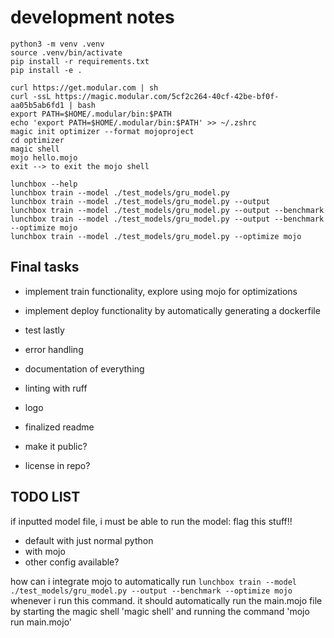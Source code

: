 # development notes

```text
python3 -m venv .venv
source .venv/bin/activate
pip install -r requirements.txt
pip install -e .
```

```text
curl https://get.modular.com | sh
curl -ssL https://magic.modular.com/5cf2c264-40cf-42be-bf0f-aa05b5ab6fd1 | bash
export PATH=$HOME/.modular/bin:$PATH
echo 'export PATH=$HOME/.modular/bin:$PATH' >> ~/.zshrc
magic init optimizer --format mojoproject
cd optimizer
magic shell
mojo hello.mojo
exit --> to exit the mojo shell
```

```text
lunchbox --help
lunchbox train --model ./test_models/gru_model.py
lunchbox train --model ./test_models/gru_model.py --output
lunchbox train --model ./test_models/gru_model.py --output --benchmark
lunchbox train --model ./test_models/gru_model.py --output --benchmark --optimize mojo
lunchbox train --model ./test_models/gru_model.py --optimize mojo
```

## Final tasks

- implement train functionality, explore using mojo for optimizations
- implement deploy functionality by automatically generating a dockerfile
- test lastly

- error handling
- documentation of everything
- linting with ruff
- logo
- finalized readme
- make it public?
- license in repo?

## TODO LIST

if inputted model file, i must be able to run the model: flag this stuff!!

- default with just normal python
- with mojo
- other config available?

how can i integrate mojo to automatically run
`lunchbox train --model ./test_models/gru_model.py --output --benchmark --optimize mojo`
whenever i run this command. it should automatically run the main.mojo file by starting the magic shell 'magic shell' and running the command 'mojo run main.mojo'
